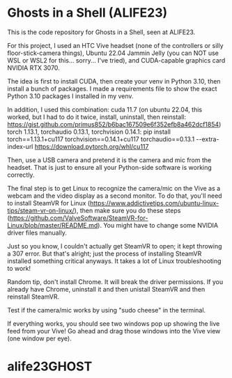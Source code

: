 # Ghosts in a Shell (ALIFE23)

This is the code repository for Ghosts in a Shell, seen at ALIFE23.

For this project, I used an HTC Vive headset (none of the controllers or silly floor-stick-camera things), 
Ubuntu 22.04 Jammin Jelly (you can NOT use WSL or WSL2 for this... sorry... I've tried),
and CUDA-capable graphics card NVIDIA RTX 3070.

The idea is first to install CUDA, then create your venv in Python 3.10, then install a bunch of packages.
I made a requirements file to show the exact Python 3.10 packages I installed in my venv. 

In addition, I used this combination:
cuda 11.7 (on ubuntu 22.04, this worked, but I had to do it twice, install, uninstall, then reinstall: https://gist.github.com/primus852/b6bac167509e6f352efb8a462dcf1854)
torch 1.13.1, torchaudio 0.13.1, torchvision 0.14.1: pip install torch==1.13.1+cu117 torchvision==0.14.1+cu117 torchaudio==0.13.1 --extra-index-url https://download.pytorch.org/whl/cu117

Then, use a USB camera and pretend it is the camera and mic from the headset. That is just to ensure all your Python-side software is working correctly.

The final step is to get Linux to recognize the camera/mic on the Vive as a webcam and the video display as a second monitor.
To do that, you'll need to install SteamVR for Linux (https://www.addictivetips.com/ubuntu-linux-tips/steam-vr-on-linux/), 
then make sure you do these steps (https://github.com/ValveSoftware/SteamVR-for-Linux/blob/master/README.md).
You might have to change some NVIDIA driver files manually.

Just so you know, I couldn't actually get SteamVR to open; it kept throwing a 307 error. 
But that's alright; just the process of installing SteamVR installed something critical anyways.
It takes a lot of Linux troubleshooting to work!

Random tip, don't install Chrome. It will break the driver permissions. If you already have Chrome, uninstall it and then unistall SteamVR and then reinstall SteamVR.

Test if the camera/mic works by using "sudo cheese" in the terminal.

If everything works, you should see two windows pop up showing the live feed from your Vive!
Go ahead and drag those windows into the Vive view (one window per eye).

# alife23GHOST
